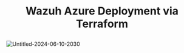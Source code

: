 # <p style="text-align: center;">Wazuh Azure Deployment via Terraform </p>



![Untitled-2024-06-10-2030](https://github.com/datboyblu3/azure_wazuh_terraform/assets/95729902/9a47c468-c8b8-48fc-adfa-4ee35ccb49d9)
